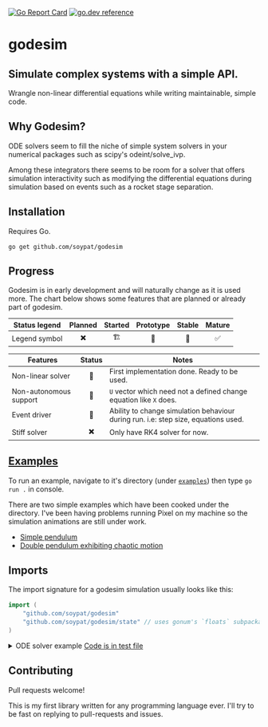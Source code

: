 [![Go Report Card](https://goreportcard.com/badge/github.com/soypat/godesim)](https://goreportcard.com/report/github.com/soypat/godesim)
[![go.dev reference](https://pkg.go.dev/badge/github.com/soypat/godesim)](https://pkg.go.dev/github.com/soypat/godesim)

# godesim

Simulate complex systems with a simple API.
---

Wrangle non-linear differential equations while writing maintainable, simple code.

## Why Godesim?

ODE solvers seem to fill the niche of simple system solvers in
your numerical packages such as scipy's odeint/solve_ivp. 

Among these integrators there seems to be room for a solver that offers simulation interactivity such as modifying
the differential equations during simulation based on events such as a rocket stage separation.

## Installation

Requires Go.

```console
go get github.com/soypat/godesim
```

## Progress

Godesim is in early development and will naturally change as it is used more.
 The chart below shows some features that are planned or already part of godesim.

| Status legend | Planned | Started | Prototype | Stable | Mature |
| ------------- |:-------:|:-------:|:---------:|:------:|:------:|
| Legend symbol |    ✖️    |    🏗️   |     🐞️    |   🚦️   |   ✅️   |

| Features | Status | Notes |
| -------- |:------:| ----- |
| Non-linear solver | 🚦️ | First implementation done. Ready to be used. |
| Non-autonomous support | 🚦️ | `U` vector which need not a defined change equation like `X` does.|
| Event driver | 🐞️ | Ability to change simulation behaviour during run. i.e: step size, equations used. |
| Stiff solver | ✖️ | Only have RK4 solver for now. |



## [Examples](./examples)

To run an example, navigate to it's directory (under [`examples`](./examples)) then type `go run .` in console.

There are two simple examples which have been cooked under the  directory.
I've been having problems running Pixel on my machine so the simulation animations are still under work.

* [Simple pendulum](./examples/simplePendulum)
* [Double pendulum exhibiting chaotic motion](./examples/doublePendulum)

## Imports

The import signature for a godesim simulation usually looks like this:

```go
import (
    "github.com/soypat/godesim"
    "github.com/soypat/godesim/state" // uses gonum's `floats` subpackage
)
```

<details><summary>ODE solver example <a href="./simulation_test.go">Code is in test file</a></summary>

```go
// Declare your rate-of-change functions using state-space symbols
Dtheta := func(s state.State) float64 {
	return s.X("theta-dot")
}

DDtheta := func(s state.State) float64 {
    return 1
}
// Set the Simulation's differential equations and initial values and hit Begin!
sim := godesim.New() // Configurable with Simulation.SetConfig(godesim.Config{...})
sim.SetChangeMap(map[state.Symbol]state.Changer{
    "theta":  Dtheta,
    "theta-dot": DDtheta,
})
sim.SetX0FromMap(map[state.Symbol]float64{
    "theta":  0,
    "theta-dot": 0,
})
sim.SetTimespan(0.0, 1.0, 10) // One second simulated
sim.Begin()
```

The above code solves the following system:

![](_assets/quadratic_eq.png)

for the domain `t=0` to `t=1.0` in 10 steps where `theta` and `theta-dot` are the `X` variables. The resulting curve is quadratic as the solution for this equation (for theta and theta-dot equal to zero) is

![](_assets/quadratic_eq_sol.png)

### How to obtain results
```go
// one can then obtain simulation results as float slices 
t := sim.Results("time")
theta := sim.Results("theta")
```
</details>




## Contributing

Pull requests welcome!

This is my first library written for any programming language ever. I'll try to be fast on replying to pull-requests and issues. 

